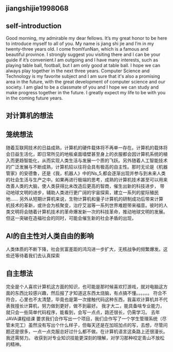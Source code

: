 ## jiangshijie1998068
## self-introduction 
Good morning, my admirable  my dear fellows. It’s my great honor to be here to introduce myself to all of you. My name is jiang shi jie and I’m in my twenty-three years old. I come fromYunNan, which is a famous and beautiful province. I strongly suggest you visiting there and I can be your guide if it’s convenient.I am outgoing and I have many interests, such as playing table ball, football, but I am only good at table ball. I hope we can always play together in the next three years. Computer Science and Technology is my favorite subject and I am sure that it's also a promising area in the future, with the great development of computer science and our society. I am glad to be a classmate of you and I hope we can study and make progress together in the future. I greatly expect my life to be with you in the coming future years. 

## 对计算机的想法
## 笼统想法
随着互联网技术的日益成熟，计算机的硬件载体将不再单一存在。计算机的载体将会日益生活化，即日常所见的地板桌面墙壁甚至身上的衣服都会因计算机系统的植入而更趋智能化，从而实现人类生活与发展一个质的飞跃。另外随着人工智能技术的广泛发展与不断成熟，计算机较以往将会具有极高的自主性。那时无论是《机器管家》的安德鲁，还是《我，机器人》中的Ns_5,都会逐渐出现并参与到未来人类的社会生活与生产之中。如果再进行极端的思考，成熟的计算机技术甚至可以用来改善人类的大脑，使人类获得比未改造后更高的智商，催生出新的科技进步，
带动地球文明的进步，辅助人类进行更广阔的宇宙探索，建立一系列的星际殖民地……
另外从短期计算机来说，生物计算机和量子计算机的研制成功后带来计算机技术的革新，或许会为核聚变，治疗艾滋等一系列世界难题带来福音。彼时的人类文明将会随着计算机技术的革命爆发新一次的科技革命，推动地球文明的发展。但这一突破在造福社会的同时，可能会催生新的社会矛盾的出现，
## AI的自主性对人类自由的影响
人类体质的不断下降，社会贫富差距的鸿沟进一步扩大，无核战争的频繁爆发。这些还等待着我们去认真探索
## 自主想法
完全是个人喜欢计算机这方面的知识，也可能是那时候喜欢打游戏，就对电脑这方面的东西比较感兴趣，然后报了才知道这东西太烧脑，有点搞不懂。。。。。。
符合不符合，心里也不太清楚，毕竟也是第一次接触代码这种东西，我喜欢计算机并不代表我擅长计算机，努力做到更好，做不到最好。
我才大二，能具备啥专业能力，就只会一些简单代码程序，能看到，会写一点点，路还很长，仍需学习。
去年JAVA课程结课 要求我们合作写出一个项目，我们合作写了一个学生管理系统（尽管未完工）虽然没有写出个什么样子，但每天还是在加班加点的写，去想，尽管问题还是很多，一点一点克服总好过什么都不做。在计算机语言这条路上还很漫长。我还需努力。
收获到对专业知识技能更深刻的理解，对学习那种咬定青山不放松的精神。
